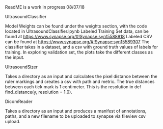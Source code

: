 ReadME is a work in progress 08/07/18

UltrasoundClassifier

Model Weights can be found under the weights section, with the code located in UltrasoundClassifier.ipynb 
Labeled Training Set data, can be found at https://www.synapse.org/#!Synapse:syn15588818
Labeled CSV can be found at https://www.synapse.org/#!Synapse:syn15589307
The classifier takes in a dataset, and a csv with ground truth values of labels for training. In exploring validation set, the plots take the different classes as the input.

UltrasoundSizer

Takes a directory as an input and calculates the pixel distance between the ruler markings and creates a csv with path and metric. The true distances between each tick mark is 1 centimeter. This is the resolution in def find_distance(y, resolution = 1.0).

DicomReader

Takes a directory as an input and produces a manifest of annotations, paths, and a new filename to be uploaded to synapse via fileview csv upload.
